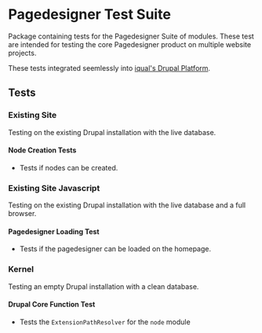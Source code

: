 # Pagedesigner Test Suite

Package containing tests for the Pagedesigner Suite of modules. These test are intended for testing the core Pagedesigner product on multiple website projects.

These tests integrated seemlessly into [iqual's Drupal Platform](https://github.com/iqual-ch/drupal-platform).

## Tests

### Existing Site

Testing on the existing Drupal installation with the live database.

#### Node Creation Tests

* Tests if nodes can be created.

### Existing Site Javascript

Testing on the existing Drupal installation with the live database and a full browser.

#### Pagedesigner Loading Test

* Tests if the pagedesigner can be loaded on the homepage.

### Kernel

Testing an empty Drupal installation with a clean database.

#### Drupal Core Function Test

* Tests the `ExtensionPathResolver` for the `node` module